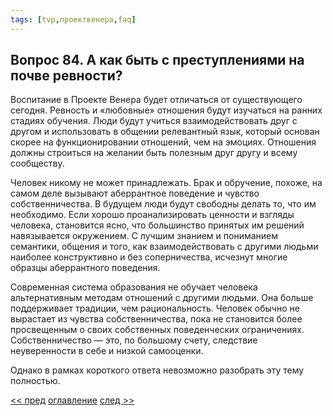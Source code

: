 ```yaml
---
tags: [tvp,проектвенера,faq]
---
```

## Вопрос 84. А как быть с преступлениями на почве ревности?

Воспитание в Проекте Венера будет отличаться от существующего сегодня. Ревность и «любовные» отношения будут изучаться на ранних стадиях обучения. Люди будут учиться взаимодействовать друг с другом и использовать в общении релевантный язык, который основан скорее на функционировании отношений, чем на эмоциях. Отношения должны строиться на желании быть полезным друг другу и всему сообществу.

Человек никому не может принадлежать. Брак и обручение, похоже, на самом деле вызывают аберрантное поведение и чувство собственничества. В будущем люди будут свободны делать то, что им необходимо. Если хорошо проанализировать ценности и взгляды человека, становится ясно, что большинство принятых им решений навязывается окружением. С лучшим знанием и пониманием семантики, общения и того, как взаимодействовать с другими людьми наиболее конструктивно и без соперничества, исчезнут многие образцы аберрантного поведения.

Современная система образования не обучает человека альтернативным методам отношений с другими людьми. Она больше поддерживает традиции, чем рациональность. Человек обычно не вырастает из чувства собственничества, пока не становится более просвещенным о своих собственных поведенческих ограничениях. Собственничество — это, по большому счету, следствие неуверенности в себе и низкой самооценки.

Однако в рамках короткого ответа невозможно разобрать эту тему полностью.

[<< пред](Вопрос%2083.%20Что%20же%20делать%20с%20агитаторами%20и%20недовольными%20мятежниками,%20которые%20получили%20нормальное%20по%20современным%20меркам%20воспитание.md) [оглавление](FAQ%20%D0%BF%D0%BE%20%D0%BF%D1%80%D0%BE%D0%B5%D0%BA%D1%82%D1%83%20%C2%AB%D0%92%D0%B5%D0%BD%D0%B5%D1%80%D0%B0%C2%BB.md) [след >>](Вопрос%2085.%20Что%20будет%20с%20теми,%20которые%20всегда%20проявляют%20аберрантное%20поведение%20при%20любой%20системе.md)
